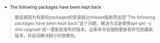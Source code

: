+ The following packages have been kept back
> 据说是因为有部份packages的安装版比release版新而出现”The following packages have been kept back”这个问题，解决方法是使用apt-get -u dist-upgrade 统一更新到发布的版本。这条命令会强制更新软件包到最新版本，并自动解决缺少的依赖包。
